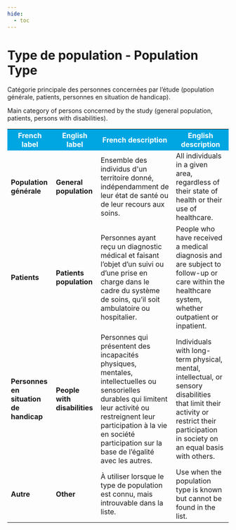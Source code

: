```yaml
---
hide:
  - toc
---
```


# Type de population - Population Type

Catégorie principale des personnes concernées par l’étude (population générale, patients, personnes en situation de handicap).

Main category of persons concerned by the study (general population, patients, persons with disabilities).

<table>
  <tr BGCOLOR="#00a6e2">
    <th style="color:#FFFFFF;">French label</th>
    <th style="color:#FFFFFF;">English label</th>
    <th style="color:#FFFFFF;">French description</th>
    <th style="color:#FFFFFF;">English description</th>
  </tr>
  <tr>
    <td><b>Population générale</b></td>
    <td><b>General population</b></td>
    <td>Ensemble des individus d'un territoire donné, indépendamment de leur état de santé ou de leur recours aux soins.</td>
    <td>All individuals in a given area, regardless of their state of health or their use of healthcare.</td>
  </tr>
    <tr>
    <td><b>Patients</b></td>
    <td><b>Patients population</b></td>
    <td>Personnes ayant reçu un diagnostic médical et faisant l’objet d’un suivi ou d’une prise en charge dans le cadre du système de soins, qu’il soit ambulatoire ou hospitalier.</td>
    <td>People who have received a medical diagnosis and are subject to follow-up or care within the healthcare system, whether outpatient or inpatient.</td>
  </tr>
    <tr>
    <td><b>Personnes en situation de handicap</b></td>
    <td><b>People with disabilities</b></td>
    <td>Personnes qui présentent des incapacités physiques, mentales, intellectuelles ou sensorielles durables qui limitent leur activité ou restreignent leur participation à la vie en société participation sur la base de l’égalité avec les autres.</td>
    <td>Individuals with long-term physical, mental, intellectual, or sensory disabilities that limit their activity or restrict their participation in society on an equal basis with others.</td>
  </tr>
    <tr>
    <td><b>Autre</b></td>
    <td><b>Other</b></td>
    <td>À utiliser lorsque le type de population est connu, mais introuvable dans la liste.</td>
    <td>Use when the population type is known but cannot be found in the list.</td>
  </tr>
  </table>